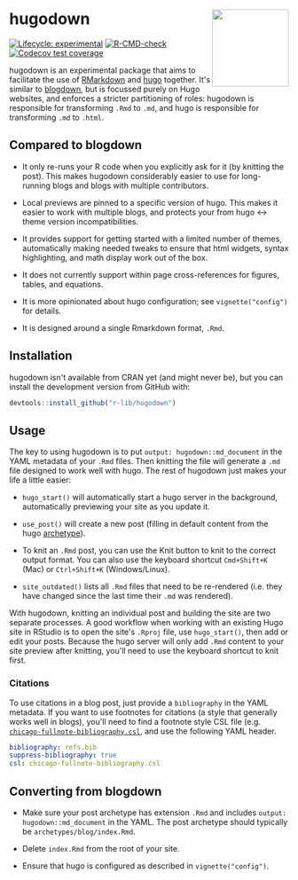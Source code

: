 
# hugodown <img src='man/figures/logo.png' align="right" height="138.5" />

<!-- badges: start -->
[![Lifecycle: experimental](https://img.shields.io/badge/lifecycle-experimental-orange.svg)](https://www.tidyverse.org/lifecycle/#experimental)
[![R-CMD-check](https://github.com/r-lib/hugodown/actions/workflows/R-CMD-check.yaml/badge.svg)](https://github.com/r-lib/hugodown/actions/workflows/R-CMD-check.yaml)
[![Codecov test coverage](https://codecov.io/gh/r-lib/hugodown/branch/master/graph/badge.svg)](https://codecov.io/gh/r-lib/hugodown?branch=master)
<!-- badges: end -->

hugodown is an experimental package that aims to facilitate the use of [RMarkdown](http://rmarkdown.rstudio.com/) and [hugo](http://gohugo.io/) together. It's similar to [blogdown](https://bookdown.org/yihui/blogdown/), but is focussed purely on Hugo websites, and enforces a stricter partitioning of roles: hugodown is responsible for transforming `.Rmd` to `.md`, and hugo is responsible for transforming `.md` to `.html`.

## Compared to blogdown

* It only re-runs your R code when you explicitly ask for it (by knitting the 
  post). This makes hugodown considerably easier to use for long-running blogs 
  and blogs with multiple contributors. 
  
* Local previews are pinned to a specific version of hugo. This makes it easier
  to work with multiple blogs, and protects your from hugo <-> theme 
  version incompatibilities.
  
* It provides support for getting started with a limited number of themes,
  automatically making needed tweaks to ensure that html widgets, syntax 
  highlighting, and math display work out of the box.

* It does not currently support within page cross-references for figures, 
  tables, and equations.

* It is more opinionated about hugo configuration; see `vignette("config")` 
  for details.
  
* It is designed around a single Rmarkdown format, `.Rmd`.

## Installation

hugodown isn't available from CRAN yet (and might never be), but you can install the development version from GitHub with:

``` r
devtools::install_github("r-lib/hugodown")
```

## Usage

The key to using hugodown is to put `output: hugodown::md_document` in the YAML metadata of your `.Rmd` files. Then knitting the file will generate a `.md` file designed to work well with hugo. The rest of hugodown just makes your life a little easier:

* `hugo_start()` will automatically start a hugo server in the background,
  automatically previewing your site as you update it.

* `use_post()` will create a new post (filling in default content from
  the hugo [archetype](https://gohugo.io/content-management/archetypes/)).
  
* To knit an `.Rmd` post, you can use the Knit button to knit to the correct output format. You can also use the keyboard shortcut `Cmd+Shift+K` (Mac) or `Ctrl+Shift+K` (Windows/Linux).
  
* `site_outdated()` lists all `.Rmd` files that need to be re-rendered 
  (i.e. they have changed since the last time their `.md` was rendered).
  
With hugodown, knitting an individual post and building the site are two separate processes. A good workflow when working with an existing Hugo site in RStudio is to open the site's `.Rproj` file, use `hugo_start()`, then add or edit your posts. Because the hugo server will only add `.Rmd` content to your site preview after knitting, you'll need to use the keyboard shortcut to knit first.

### Citations

To use citations in a blog post, just provide a `bibliography` in the YAML metadata. If you want to use footnotes for citations (a style that generally works well in blogs), you'll need to find a footnote style CSL file (e.g. [`chicago-fullnote-bibliography.csl`][footnote-csl], and use the following YAML header.

```yaml
bibliography: refs.bib
suppress-bibliography: true
csl: chicago-fullnote-bibliography.csl
```

## Converting from blogdown

* Make sure your post archetype has extension `.Rmd` and includes
  `output: hugodown::md_document` in the YAML. The post archetype
  should typically be `archetypes/blog/index.Rmd`.
  
* Delete `index.Rmd` from the root of your site.

* Ensure that hugo is configured as described in `vignette("config")`.

[yihui-mathjax]: https://yihui.org/en/2018/07/latex-math-markdown/ 
[tourmaline]: https://github.com/rstudio/hugo-tourmaline
[footer_mathjax]: https://github.com/rstudio/hugo-tourmaline/blob/master/layouts/partials/footer_mathjax.html
[footer]: https://github.com/rstudio/hugo-tourmaline/blob/master/layouts/partials/footer.html#L22
[math_code]: https://github.com/rstudio/hugo-tourmaline/blob/master/static/js/math-code.js
[styles]: https://xyproto.github.io/splash/docs/all.html
[footnote-csl]: https://github.com/citation-style-language/styles/blob/master/chicago-fullnote-bibliography.csl
